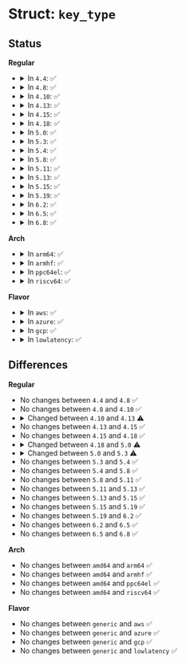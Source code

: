 # Struct: <code>key_type</code>

## Status
<b>Regular</b>
<ul>
<li>
<details>
<summary>In <code>4.4</code>: ✅</summary>

```c
struct key_type {
    const char *name;
    size_t def_datalen;
    int (*vet_description)(const char *);
    int (*preparse)(struct key_preparsed_payload *);
    void (*free_preparse)(struct key_preparsed_payload *);
    int (*instantiate)(struct key *, struct key_preparsed_payload *);
    int (*update)(struct key *, struct key_preparsed_payload *);
    int (*match_preparse)(struct key_match_data *);
    void (*match_free)(struct key_match_data *);
    void (*revoke)(struct key *);
    void (*destroy)(struct key *);
    void (*describe)(const struct key *, struct seq_file *);
    long int (*read)(const struct key *, char *, size_t);
    request_key_actor_t request_key;
    struct list_head link;
    struct lock_class_key lock_class;
};
```
</details>
</li>
<li>
<details>
<summary>In <code>4.8</code>: ✅</summary>

```c
struct key_type {
    const char *name;
    size_t def_datalen;
    int (*vet_description)(const char *);
    int (*preparse)(struct key_preparsed_payload *);
    void (*free_preparse)(struct key_preparsed_payload *);
    int (*instantiate)(struct key *, struct key_preparsed_payload *);
    int (*update)(struct key *, struct key_preparsed_payload *);
    int (*match_preparse)(struct key_match_data *);
    void (*match_free)(struct key_match_data *);
    void (*revoke)(struct key *);
    void (*destroy)(struct key *);
    void (*describe)(const struct key *, struct seq_file *);
    long int (*read)(const struct key *, char *, size_t);
    request_key_actor_t request_key;
    struct list_head link;
    struct lock_class_key lock_class;
};
```
</details>
</li>
<li>
<details>
<summary>In <code>4.10</code>: ✅</summary>

```c
struct key_type {
    const char *name;
    size_t def_datalen;
    int (*vet_description)(const char *);
    int (*preparse)(struct key_preparsed_payload *);
    void (*free_preparse)(struct key_preparsed_payload *);
    int (*instantiate)(struct key *, struct key_preparsed_payload *);
    int (*update)(struct key *, struct key_preparsed_payload *);
    int (*match_preparse)(struct key_match_data *);
    void (*match_free)(struct key_match_data *);
    void (*revoke)(struct key *);
    void (*destroy)(struct key *);
    void (*describe)(const struct key *, struct seq_file *);
    long int (*read)(const struct key *, char *, size_t);
    request_key_actor_t request_key;
    struct list_head link;
    struct lock_class_key lock_class;
};
```
</details>
</li>
<li>
<details>
<summary>In <code>4.13</code>: ✅</summary>

```c
struct key_type {
    const char *name;
    size_t def_datalen;
    int (*vet_description)(const char *);
    int (*preparse)(struct key_preparsed_payload *);
    void (*free_preparse)(struct key_preparsed_payload *);
    int (*instantiate)(struct key *, struct key_preparsed_payload *);
    int (*update)(struct key *, struct key_preparsed_payload *);
    int (*match_preparse)(struct key_match_data *);
    void (*match_free)(struct key_match_data *);
    void (*revoke)(struct key *);
    void (*destroy)(struct key *);
    void (*describe)(const struct key *, struct seq_file *);
    long int (*read)(const struct key *, char *, size_t);
    request_key_actor_t request_key;
    struct key_restriction * (*lookup_restriction)(const char *);
    struct list_head link;
    struct lock_class_key lock_class;
};
```
</details>
</li>
<li>
<details>
<summary>In <code>4.15</code>: ✅</summary>

```c
struct key_type {
    const char *name;
    size_t def_datalen;
    int (*vet_description)(const char *);
    int (*preparse)(struct key_preparsed_payload *);
    void (*free_preparse)(struct key_preparsed_payload *);
    int (*instantiate)(struct key *, struct key_preparsed_payload *);
    int (*update)(struct key *, struct key_preparsed_payload *);
    int (*match_preparse)(struct key_match_data *);
    void (*match_free)(struct key_match_data *);
    void (*revoke)(struct key *);
    void (*destroy)(struct key *);
    void (*describe)(const struct key *, struct seq_file *);
    long int (*read)(const struct key *, char *, size_t);
    request_key_actor_t request_key;
    struct key_restriction * (*lookup_restriction)(const char *);
    struct list_head link;
    struct lock_class_key lock_class;
};
```
</details>
</li>
<li>
<details>
<summary>In <code>4.18</code>: ✅</summary>

```c
struct key_type {
    const char *name;
    size_t def_datalen;
    int (*vet_description)(const char *);
    int (*preparse)(struct key_preparsed_payload *);
    void (*free_preparse)(struct key_preparsed_payload *);
    int (*instantiate)(struct key *, struct key_preparsed_payload *);
    int (*update)(struct key *, struct key_preparsed_payload *);
    int (*match_preparse)(struct key_match_data *);
    void (*match_free)(struct key_match_data *);
    void (*revoke)(struct key *);
    void (*destroy)(struct key *);
    void (*describe)(const struct key *, struct seq_file *);
    long int (*read)(const struct key *, char *, size_t);
    request_key_actor_t request_key;
    struct key_restriction * (*lookup_restriction)(const char *);
    struct list_head link;
    struct lock_class_key lock_class;
};
```
</details>
</li>
<li>
<details>
<summary>In <code>5.0</code>: ✅</summary>

```c
struct key_type {
    const char *name;
    size_t def_datalen;
    int (*vet_description)(const char *);
    int (*preparse)(struct key_preparsed_payload *);
    void (*free_preparse)(struct key_preparsed_payload *);
    int (*instantiate)(struct key *, struct key_preparsed_payload *);
    int (*update)(struct key *, struct key_preparsed_payload *);
    int (*match_preparse)(struct key_match_data *);
    void (*match_free)(struct key_match_data *);
    void (*revoke)(struct key *);
    void (*destroy)(struct key *);
    void (*describe)(const struct key *, struct seq_file *);
    long int (*read)(const struct key *, char *, size_t);
    request_key_actor_t request_key;
    struct key_restriction * (*lookup_restriction)(const char *);
    int (*asym_query)(const struct kernel_pkey_params *, struct kernel_pkey_query *);
    int (*asym_eds_op)(struct kernel_pkey_params *, const void *, void *);
    int (*asym_verify_signature)(struct kernel_pkey_params *, const void *, const void *);
    struct list_head link;
    struct lock_class_key lock_class;
};
```
</details>
</li>
<li>
<details>
<summary>In <code>5.3</code>: ✅</summary>

```c
struct key_type {
    const char *name;
    size_t def_datalen;
    unsigned int flags;
    int (*vet_description)(const char *);
    int (*preparse)(struct key_preparsed_payload *);
    void (*free_preparse)(struct key_preparsed_payload *);
    int (*instantiate)(struct key *, struct key_preparsed_payload *);
    int (*update)(struct key *, struct key_preparsed_payload *);
    int (*match_preparse)(struct key_match_data *);
    void (*match_free)(struct key_match_data *);
    void (*revoke)(struct key *);
    void (*destroy)(struct key *);
    void (*describe)(const struct key *, struct seq_file *);
    long int (*read)(const struct key *, char *, size_t);
    request_key_actor_t request_key;
    struct key_restriction * (*lookup_restriction)(const char *);
    int (*asym_query)(const struct kernel_pkey_params *, struct kernel_pkey_query *);
    int (*asym_eds_op)(struct kernel_pkey_params *, const void *, void *);
    int (*asym_verify_signature)(struct kernel_pkey_params *, const void *, const void *);
    struct list_head link;
    struct lock_class_key lock_class;
};
```
</details>
</li>
<li>
<details>
<summary>In <code>5.4</code>: ✅</summary>

```c
struct key_type {
    const char *name;
    size_t def_datalen;
    unsigned int flags;
    int (*vet_description)(const char *);
    int (*preparse)(struct key_preparsed_payload *);
    void (*free_preparse)(struct key_preparsed_payload *);
    int (*instantiate)(struct key *, struct key_preparsed_payload *);
    int (*update)(struct key *, struct key_preparsed_payload *);
    int (*match_preparse)(struct key_match_data *);
    void (*match_free)(struct key_match_data *);
    void (*revoke)(struct key *);
    void (*destroy)(struct key *);
    void (*describe)(const struct key *, struct seq_file *);
    long int (*read)(const struct key *, char *, size_t);
    request_key_actor_t request_key;
    struct key_restriction * (*lookup_restriction)(const char *);
    int (*asym_query)(const struct kernel_pkey_params *, struct kernel_pkey_query *);
    int (*asym_eds_op)(struct kernel_pkey_params *, const void *, void *);
    int (*asym_verify_signature)(struct kernel_pkey_params *, const void *, const void *);
    struct list_head link;
    struct lock_class_key lock_class;
};
```
</details>
</li>
<li>
<details>
<summary>In <code>5.8</code>: ✅</summary>

```c
struct key_type {
    const char *name;
    size_t def_datalen;
    unsigned int flags;
    int (*vet_description)(const char *);
    int (*preparse)(struct key_preparsed_payload *);
    void (*free_preparse)(struct key_preparsed_payload *);
    int (*instantiate)(struct key *, struct key_preparsed_payload *);
    int (*update)(struct key *, struct key_preparsed_payload *);
    int (*match_preparse)(struct key_match_data *);
    void (*match_free)(struct key_match_data *);
    void (*revoke)(struct key *);
    void (*destroy)(struct key *);
    void (*describe)(const struct key *, struct seq_file *);
    long int (*read)(const struct key *, char *, size_t);
    request_key_actor_t request_key;
    struct key_restriction * (*lookup_restriction)(const char *);
    int (*asym_query)(const struct kernel_pkey_params *, struct kernel_pkey_query *);
    int (*asym_eds_op)(struct kernel_pkey_params *, const void *, void *);
    int (*asym_verify_signature)(struct kernel_pkey_params *, const void *, const void *);
    struct list_head link;
    struct lock_class_key lock_class;
};
```
</details>
</li>
<li>
<details>
<summary>In <code>5.11</code>: ✅</summary>

```c
struct key_type {
    const char *name;
    size_t def_datalen;
    unsigned int flags;
    int (*vet_description)(const char *);
    int (*preparse)(struct key_preparsed_payload *);
    void (*free_preparse)(struct key_preparsed_payload *);
    int (*instantiate)(struct key *, struct key_preparsed_payload *);
    int (*update)(struct key *, struct key_preparsed_payload *);
    int (*match_preparse)(struct key_match_data *);
    void (*match_free)(struct key_match_data *);
    void (*revoke)(struct key *);
    void (*destroy)(struct key *);
    void (*describe)(const struct key *, struct seq_file *);
    long int (*read)(const struct key *, char *, size_t);
    request_key_actor_t request_key;
    struct key_restriction * (*lookup_restriction)(const char *);
    int (*asym_query)(const struct kernel_pkey_params *, struct kernel_pkey_query *);
    int (*asym_eds_op)(struct kernel_pkey_params *, const void *, void *);
    int (*asym_verify_signature)(struct kernel_pkey_params *, const void *, const void *);
    struct list_head link;
    struct lock_class_key lock_class;
};
```
</details>
</li>
<li>
<details>
<summary>In <code>5.13</code>: ✅</summary>

```c
struct key_type {
    const char *name;
    size_t def_datalen;
    unsigned int flags;
    int (*vet_description)(const char *);
    int (*preparse)(struct key_preparsed_payload *);
    void (*free_preparse)(struct key_preparsed_payload *);
    int (*instantiate)(struct key *, struct key_preparsed_payload *);
    int (*update)(struct key *, struct key_preparsed_payload *);
    int (*match_preparse)(struct key_match_data *);
    void (*match_free)(struct key_match_data *);
    void (*revoke)(struct key *);
    void (*destroy)(struct key *);
    void (*describe)(const struct key *, struct seq_file *);
    long int (*read)(const struct key *, char *, size_t);
    request_key_actor_t request_key;
    struct key_restriction * (*lookup_restriction)(const char *);
    int (*asym_query)(const struct kernel_pkey_params *, struct kernel_pkey_query *);
    int (*asym_eds_op)(struct kernel_pkey_params *, const void *, void *);
    int (*asym_verify_signature)(struct kernel_pkey_params *, const void *, const void *);
    struct list_head link;
    struct lock_class_key lock_class;
};
```
</details>
</li>
<li>
<details>
<summary>In <code>5.15</code>: ✅</summary>

```c
struct key_type {
    const char *name;
    size_t def_datalen;
    unsigned int flags;
    int (*vet_description)(const char *);
    int (*preparse)(struct key_preparsed_payload *);
    void (*free_preparse)(struct key_preparsed_payload *);
    int (*instantiate)(struct key *, struct key_preparsed_payload *);
    int (*update)(struct key *, struct key_preparsed_payload *);
    int (*match_preparse)(struct key_match_data *);
    void (*match_free)(struct key_match_data *);
    void (*revoke)(struct key *);
    void (*destroy)(struct key *);
    void (*describe)(const struct key *, struct seq_file *);
    long int (*read)(const struct key *, char *, size_t);
    request_key_actor_t request_key;
    struct key_restriction * (*lookup_restriction)(const char *);
    int (*asym_query)(const struct kernel_pkey_params *, struct kernel_pkey_query *);
    int (*asym_eds_op)(struct kernel_pkey_params *, const void *, void *);
    int (*asym_verify_signature)(struct kernel_pkey_params *, const void *, const void *);
    struct list_head link;
    struct lock_class_key lock_class;
};
```
</details>
</li>
<li>
<details>
<summary>In <code>5.19</code>: ✅</summary>

```c
struct key_type {
    const char *name;
    size_t def_datalen;
    unsigned int flags;
    int (*vet_description)(const char *);
    int (*preparse)(struct key_preparsed_payload *);
    void (*free_preparse)(struct key_preparsed_payload *);
    int (*instantiate)(struct key *, struct key_preparsed_payload *);
    int (*update)(struct key *, struct key_preparsed_payload *);
    int (*match_preparse)(struct key_match_data *);
    void (*match_free)(struct key_match_data *);
    void (*revoke)(struct key *);
    void (*destroy)(struct key *);
    void (*describe)(const struct key *, struct seq_file *);
    long int (*read)(const struct key *, char *, size_t);
    request_key_actor_t request_key;
    struct key_restriction * (*lookup_restriction)(const char *);
    int (*asym_query)(const struct kernel_pkey_params *, struct kernel_pkey_query *);
    int (*asym_eds_op)(struct kernel_pkey_params *, const void *, void *);
    int (*asym_verify_signature)(struct kernel_pkey_params *, const void *, const void *);
    struct list_head link;
    struct lock_class_key lock_class;
};
```
</details>
</li>
<li>
<details>
<summary>In <code>6.2</code>: ✅</summary>

```c
struct key_type {
    const char *name;
    size_t def_datalen;
    unsigned int flags;
    int (*vet_description)(const char *);
    int (*preparse)(struct key_preparsed_payload *);
    void (*free_preparse)(struct key_preparsed_payload *);
    int (*instantiate)(struct key *, struct key_preparsed_payload *);
    int (*update)(struct key *, struct key_preparsed_payload *);
    int (*match_preparse)(struct key_match_data *);
    void (*match_free)(struct key_match_data *);
    void (*revoke)(struct key *);
    void (*destroy)(struct key *);
    void (*describe)(const struct key *, struct seq_file *);
    long int (*read)(const struct key *, char *, size_t);
    request_key_actor_t request_key;
    struct key_restriction * (*lookup_restriction)(const char *);
    int (*asym_query)(const struct kernel_pkey_params *, struct kernel_pkey_query *);
    int (*asym_eds_op)(struct kernel_pkey_params *, const void *, void *);
    int (*asym_verify_signature)(struct kernel_pkey_params *, const void *, const void *);
    struct list_head link;
    struct lock_class_key lock_class;
};
```
</details>
</li>
<li>
<details>
<summary>In <code>6.5</code>: ✅</summary>

```c
struct key_type {
    const char *name;
    size_t def_datalen;
    unsigned int flags;
    int (*vet_description)(const char *);
    int (*preparse)(struct key_preparsed_payload *);
    void (*free_preparse)(struct key_preparsed_payload *);
    int (*instantiate)(struct key *, struct key_preparsed_payload *);
    int (*update)(struct key *, struct key_preparsed_payload *);
    int (*match_preparse)(struct key_match_data *);
    void (*match_free)(struct key_match_data *);
    void (*revoke)(struct key *);
    void (*destroy)(struct key *);
    void (*describe)(const struct key *, struct seq_file *);
    long int (*read)(const struct key *, char *, size_t);
    request_key_actor_t request_key;
    struct key_restriction * (*lookup_restriction)(const char *);
    int (*asym_query)(const struct kernel_pkey_params *, struct kernel_pkey_query *);
    int (*asym_eds_op)(struct kernel_pkey_params *, const void *, void *);
    int (*asym_verify_signature)(struct kernel_pkey_params *, const void *, const void *);
    struct list_head link;
    struct lock_class_key lock_class;
};
```
</details>
</li>
<li>
<details>
<summary>In <code>6.8</code>: ✅</summary>

```c
struct key_type {
    const char *name;
    size_t def_datalen;
    unsigned int flags;
    int (*vet_description)(const char *);
    int (*preparse)(struct key_preparsed_payload *);
    void (*free_preparse)(struct key_preparsed_payload *);
    int (*instantiate)(struct key *, struct key_preparsed_payload *);
    int (*update)(struct key *, struct key_preparsed_payload *);
    int (*match_preparse)(struct key_match_data *);
    void (*match_free)(struct key_match_data *);
    void (*revoke)(struct key *);
    void (*destroy)(struct key *);
    void (*describe)(const struct key *, struct seq_file *);
    long int (*read)(const struct key *, char *, size_t);
    request_key_actor_t request_key;
    struct key_restriction * (*lookup_restriction)(const char *);
    int (*asym_query)(const struct kernel_pkey_params *, struct kernel_pkey_query *);
    int (*asym_eds_op)(struct kernel_pkey_params *, const void *, void *);
    int (*asym_verify_signature)(struct kernel_pkey_params *, const void *, const void *);
    struct list_head link;
    struct lock_class_key lock_class;
};
```
</details>
</li>
</ul>
<b>Arch</b>
<ul>
<li>
<details>
<summary>In <code>arm64</code>: ✅</summary>

```c
struct key_type {
    const char *name;
    size_t def_datalen;
    unsigned int flags;
    int (*vet_description)(const char *);
    int (*preparse)(struct key_preparsed_payload *);
    void (*free_preparse)(struct key_preparsed_payload *);
    int (*instantiate)(struct key *, struct key_preparsed_payload *);
    int (*update)(struct key *, struct key_preparsed_payload *);
    int (*match_preparse)(struct key_match_data *);
    void (*match_free)(struct key_match_data *);
    void (*revoke)(struct key *);
    void (*destroy)(struct key *);
    void (*describe)(const struct key *, struct seq_file *);
    long int (*read)(const struct key *, char *, size_t);
    request_key_actor_t request_key;
    struct key_restriction * (*lookup_restriction)(const char *);
    int (*asym_query)(const struct kernel_pkey_params *, struct kernel_pkey_query *);
    int (*asym_eds_op)(struct kernel_pkey_params *, const void *, void *);
    int (*asym_verify_signature)(struct kernel_pkey_params *, const void *, const void *);
    struct list_head link;
    struct lock_class_key lock_class;
};
```
</details>
</li>
<li>
<details>
<summary>In <code>armhf</code>: ✅</summary>

```c
struct key_type {
    const char *name;
    size_t def_datalen;
    unsigned int flags;
    int (*vet_description)(const char *);
    int (*preparse)(struct key_preparsed_payload *);
    void (*free_preparse)(struct key_preparsed_payload *);
    int (*instantiate)(struct key *, struct key_preparsed_payload *);
    int (*update)(struct key *, struct key_preparsed_payload *);
    int (*match_preparse)(struct key_match_data *);
    void (*match_free)(struct key_match_data *);
    void (*revoke)(struct key *);
    void (*destroy)(struct key *);
    void (*describe)(const struct key *, struct seq_file *);
    long int (*read)(const struct key *, char *, size_t);
    request_key_actor_t request_key;
    struct key_restriction * (*lookup_restriction)(const char *);
    int (*asym_query)(const struct kernel_pkey_params *, struct kernel_pkey_query *);
    int (*asym_eds_op)(struct kernel_pkey_params *, const void *, void *);
    int (*asym_verify_signature)(struct kernel_pkey_params *, const void *, const void *);
    struct list_head link;
    struct lock_class_key lock_class;
};
```
</details>
</li>
<li>
<details>
<summary>In <code>ppc64el</code>: ✅</summary>

```c
struct key_type {
    const char *name;
    size_t def_datalen;
    unsigned int flags;
    int (*vet_description)(const char *);
    int (*preparse)(struct key_preparsed_payload *);
    void (*free_preparse)(struct key_preparsed_payload *);
    int (*instantiate)(struct key *, struct key_preparsed_payload *);
    int (*update)(struct key *, struct key_preparsed_payload *);
    int (*match_preparse)(struct key_match_data *);
    void (*match_free)(struct key_match_data *);
    void (*revoke)(struct key *);
    void (*destroy)(struct key *);
    void (*describe)(const struct key *, struct seq_file *);
    long int (*read)(const struct key *, char *, size_t);
    request_key_actor_t request_key;
    struct key_restriction * (*lookup_restriction)(const char *);
    int (*asym_query)(const struct kernel_pkey_params *, struct kernel_pkey_query *);
    int (*asym_eds_op)(struct kernel_pkey_params *, const void *, void *);
    int (*asym_verify_signature)(struct kernel_pkey_params *, const void *, const void *);
    struct list_head link;
    struct lock_class_key lock_class;
};
```
</details>
</li>
<li>
<details>
<summary>In <code>riscv64</code>: ✅</summary>

```c
struct key_type {
    const char *name;
    size_t def_datalen;
    unsigned int flags;
    int (*vet_description)(const char *);
    int (*preparse)(struct key_preparsed_payload *);
    void (*free_preparse)(struct key_preparsed_payload *);
    int (*instantiate)(struct key *, struct key_preparsed_payload *);
    int (*update)(struct key *, struct key_preparsed_payload *);
    int (*match_preparse)(struct key_match_data *);
    void (*match_free)(struct key_match_data *);
    void (*revoke)(struct key *);
    void (*destroy)(struct key *);
    void (*describe)(const struct key *, struct seq_file *);
    long int (*read)(const struct key *, char *, size_t);
    request_key_actor_t request_key;
    struct key_restriction * (*lookup_restriction)(const char *);
    int (*asym_query)(const struct kernel_pkey_params *, struct kernel_pkey_query *);
    int (*asym_eds_op)(struct kernel_pkey_params *, const void *, void *);
    int (*asym_verify_signature)(struct kernel_pkey_params *, const void *, const void *);
    struct list_head link;
    struct lock_class_key lock_class;
};
```
</details>
</li>
</ul>
<b>Flavor</b>
<ul>
<li>
<details>
<summary>In <code>aws</code>: ✅</summary>

```c
struct key_type {
    const char *name;
    size_t def_datalen;
    unsigned int flags;
    int (*vet_description)(const char *);
    int (*preparse)(struct key_preparsed_payload *);
    void (*free_preparse)(struct key_preparsed_payload *);
    int (*instantiate)(struct key *, struct key_preparsed_payload *);
    int (*update)(struct key *, struct key_preparsed_payload *);
    int (*match_preparse)(struct key_match_data *);
    void (*match_free)(struct key_match_data *);
    void (*revoke)(struct key *);
    void (*destroy)(struct key *);
    void (*describe)(const struct key *, struct seq_file *);
    long int (*read)(const struct key *, char *, size_t);
    request_key_actor_t request_key;
    struct key_restriction * (*lookup_restriction)(const char *);
    int (*asym_query)(const struct kernel_pkey_params *, struct kernel_pkey_query *);
    int (*asym_eds_op)(struct kernel_pkey_params *, const void *, void *);
    int (*asym_verify_signature)(struct kernel_pkey_params *, const void *, const void *);
    struct list_head link;
    struct lock_class_key lock_class;
};
```
</details>
</li>
<li>
<details>
<summary>In <code>azure</code>: ✅</summary>

```c
struct key_type {
    const char *name;
    size_t def_datalen;
    unsigned int flags;
    int (*vet_description)(const char *);
    int (*preparse)(struct key_preparsed_payload *);
    void (*free_preparse)(struct key_preparsed_payload *);
    int (*instantiate)(struct key *, struct key_preparsed_payload *);
    int (*update)(struct key *, struct key_preparsed_payload *);
    int (*match_preparse)(struct key_match_data *);
    void (*match_free)(struct key_match_data *);
    void (*revoke)(struct key *);
    void (*destroy)(struct key *);
    void (*describe)(const struct key *, struct seq_file *);
    long int (*read)(const struct key *, char *, size_t);
    request_key_actor_t request_key;
    struct key_restriction * (*lookup_restriction)(const char *);
    int (*asym_query)(const struct kernel_pkey_params *, struct kernel_pkey_query *);
    int (*asym_eds_op)(struct kernel_pkey_params *, const void *, void *);
    int (*asym_verify_signature)(struct kernel_pkey_params *, const void *, const void *);
    struct list_head link;
    struct lock_class_key lock_class;
};
```
</details>
</li>
<li>
<details>
<summary>In <code>gcp</code>: ✅</summary>

```c
struct key_type {
    const char *name;
    size_t def_datalen;
    unsigned int flags;
    int (*vet_description)(const char *);
    int (*preparse)(struct key_preparsed_payload *);
    void (*free_preparse)(struct key_preparsed_payload *);
    int (*instantiate)(struct key *, struct key_preparsed_payload *);
    int (*update)(struct key *, struct key_preparsed_payload *);
    int (*match_preparse)(struct key_match_data *);
    void (*match_free)(struct key_match_data *);
    void (*revoke)(struct key *);
    void (*destroy)(struct key *);
    void (*describe)(const struct key *, struct seq_file *);
    long int (*read)(const struct key *, char *, size_t);
    request_key_actor_t request_key;
    struct key_restriction * (*lookup_restriction)(const char *);
    int (*asym_query)(const struct kernel_pkey_params *, struct kernel_pkey_query *);
    int (*asym_eds_op)(struct kernel_pkey_params *, const void *, void *);
    int (*asym_verify_signature)(struct kernel_pkey_params *, const void *, const void *);
    struct list_head link;
    struct lock_class_key lock_class;
};
```
</details>
</li>
<li>
<details>
<summary>In <code>lowlatency</code>: ✅</summary>

```c
struct key_type {
    const char *name;
    size_t def_datalen;
    unsigned int flags;
    int (*vet_description)(const char *);
    int (*preparse)(struct key_preparsed_payload *);
    void (*free_preparse)(struct key_preparsed_payload *);
    int (*instantiate)(struct key *, struct key_preparsed_payload *);
    int (*update)(struct key *, struct key_preparsed_payload *);
    int (*match_preparse)(struct key_match_data *);
    void (*match_free)(struct key_match_data *);
    void (*revoke)(struct key *);
    void (*destroy)(struct key *);
    void (*describe)(const struct key *, struct seq_file *);
    long int (*read)(const struct key *, char *, size_t);
    request_key_actor_t request_key;
    struct key_restriction * (*lookup_restriction)(const char *);
    int (*asym_query)(const struct kernel_pkey_params *, struct kernel_pkey_query *);
    int (*asym_eds_op)(struct kernel_pkey_params *, const void *, void *);
    int (*asym_verify_signature)(struct kernel_pkey_params *, const void *, const void *);
    struct list_head link;
    struct lock_class_key lock_class;
};
```
</details>
</li>
</ul>

## Differences
<b>Regular</b>
<ul>
<li>
No changes between <code>4.4</code> and <code>4.8</code> ✅
</li>
<li>
No changes between <code>4.8</code> and <code>4.10</code> ✅
</li>
<li>
<details>
<summary>Changed between <code>4.10</code> and <code>4.13</code> ⚠️</summary>
<ul>
<li>
<b>Field added. </b>
<code>struct key_restriction * (*lookup_restriction)(const char *)</code>
</li>
</ul>
</details>
</li>
<li>
No changes between <code>4.13</code> and <code>4.15</code> ✅
</li>
<li>
No changes between <code>4.15</code> and <code>4.18</code> ✅
</li>
<li>
<details>
<summary>Changed between <code>4.18</code> and <code>5.0</code> ⚠️</summary>
<ul>
<li>
<b>Field added. </b>
<code>int (*asym_query)(const struct kernel_pkey_params *, struct kernel_pkey_query *)</code>
</li>
<li>
<b>Field added. </b>
<code>int (*asym_eds_op)(struct kernel_pkey_params *, const void *, void *)</code>
</li>
<li>
<b>Field added. </b>
<code>int (*asym_verify_signature)(struct kernel_pkey_params *, const void *, const void *)</code>
</li>
</ul>
</details>
</li>
<li>
<details>
<summary>Changed between <code>5.0</code> and <code>5.3</code> ⚠️</summary>
<ul>
<li>
<b>Field added. </b>
<code>unsigned int flags</code>
</li>
</ul>
</details>
</li>
<li>
No changes between <code>5.3</code> and <code>5.4</code> ✅
</li>
<li>
No changes between <code>5.4</code> and <code>5.8</code> ✅
</li>
<li>
No changes between <code>5.8</code> and <code>5.11</code> ✅
</li>
<li>
No changes between <code>5.11</code> and <code>5.13</code> ✅
</li>
<li>
No changes between <code>5.13</code> and <code>5.15</code> ✅
</li>
<li>
No changes between <code>5.15</code> and <code>5.19</code> ✅
</li>
<li>
No changes between <code>5.19</code> and <code>6.2</code> ✅
</li>
<li>
No changes between <code>6.2</code> and <code>6.5</code> ✅
</li>
<li>
No changes between <code>6.5</code> and <code>6.8</code> ✅
</li>
</ul>
<b>Arch</b>
<ul>
<li>
No changes between <code>amd64</code> and <code>arm64</code> ✅
</li>
<li>
No changes between <code>amd64</code> and <code>armhf</code> ✅
</li>
<li>
No changes between <code>amd64</code> and <code>ppc64el</code> ✅
</li>
<li>
No changes between <code>amd64</code> and <code>riscv64</code> ✅
</li>
</ul>
<b>Flavor</b>
<ul>
<li>
No changes between <code>generic</code> and <code>aws</code> ✅
</li>
<li>
No changes between <code>generic</code> and <code>azure</code> ✅
</li>
<li>
No changes between <code>generic</code> and <code>gcp</code> ✅
</li>
<li>
No changes between <code>generic</code> and <code>lowlatency</code> ✅
</li>
</ul>
